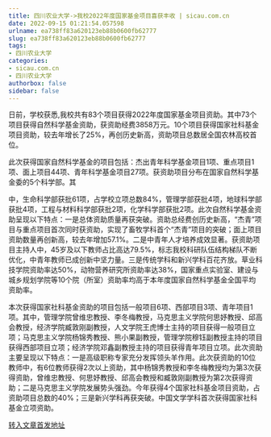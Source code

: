 ```yaml
---
title: 四川农业大学->我校2022年度国家基金项目喜获丰收 | sicau.com.cn
date: 2022-09-15 01:21:54.057598
urlname: ea738ff83a620123eb88b0600fb62777
slug: ea738ff83a620123eb88b0600fb62777
tags: 
- 四川农业大学
categories:
- sicau.com.cn
- 四川农业大学
authorbox: false
sidebar: false
---
```

日前，学校获悉,我校共有83个项目获得2022年度国家基金项目资助。其中73个项目获得自然科学基金资助，获资助经费3858万元。10个项目获得国家社科基金项目资助，较去年增长了25%，再创历史新高，资助项目总数居全国农林高校首位。

此次获得国家自然科学基金的项目包括：杰出青年科学基金项目1项、重点项目1项、面上项目44项、青年科学基金项目27项。获资助项目分布在国家自然科学基金委的5个科学部。其
<!--more-->
中，生命科学部获批61项，占学校立项总数84%，管理学部获批4项，地球科学部获批4项，工程与材料科学部获批2项，化学科学部获批2项。此次自然科学基金资助呈现以下特点：一是总体资助质量再获突破。资助总经费创历史新高，“杰青”项目与重点项目首次同时获资助，实现了畜牧学科首个“杰青”项目的突破；面上项目资助数量再创新高，较去年增加57.1%。二是中青年人才培养成效显著。获资助项目主持人中，45岁及以下教师占比高达79.5%，标志我校科研队伍结构梯队不断优化，中青年教师已成创新中坚力量。三是传统学科和新兴学科百花齐放。草业科技学院资助率达50%，动物营养研究所资助率达38%，国家重点实验室、建设与城乡规划学院等10个院（所室）资助率均高于本年度国家自然科学基金全国平均资助率。

本次获得国家社科基金资助的项目包括一般项目6项、西部项目3项、青年项目1项。其中，管理学院曾维忠教授、李冬梅教授，马克思主义学院何思妤教授、邱高会教授，经济学院臧敦刚副教授，人文学院王虎博士主持的项目获得一般项目立项；马克思主义学院杨锦秀教授、熊小果副教授，管理学院穆钰副教授主持的项目获得西部项目立项；经济学院邓鑫副教授主持的项目获得青年项目立项。此次资助主要呈现以下特点：一是高级职称专家充分发挥领头羊作用。此次获资助的10位教师中，有6位教师获得2次以上资助，其中杨锦秀教授和李冬梅教授均为第3次获得资助，曾维忠教授、何思妤教授、邱高会教授和臧敦刚副教授为第2次获得资助；二是马克思主义学院发展势头强劲。今年获得4个国家社科基金项目资助，占资助项目总数的40%；三是新兴学科再获突破。中国文学学科首次获得国家社科基金立项资助。



[转入文章首发地址](https://news.sicau.edu.cn/info/1135/69542.htm)